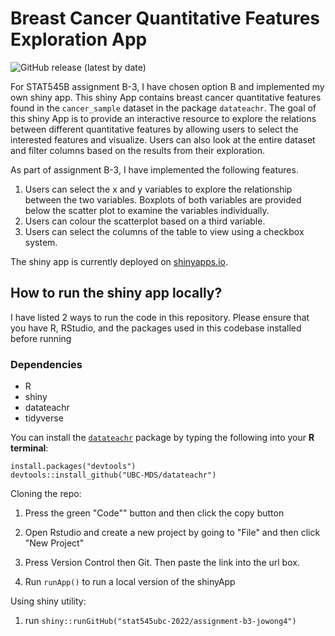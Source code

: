 # Breast Cancer Quantitative Features Exploration App

<!-- badges: start -->

![GitHub release (latest by
date)](https://img.shields.io/github/v/release/stat545ubc-2022/assignment-b3-jowong4)
<!-- badges: end -->

For STAT545B assignment B-3, I have chosen option B and implemented my own shiny app. This shiny App contains breast cancer quantitative features found in the `cancer_sample` dataset in the package `datateachr`. The goal of this shiny App is to provide an interactive resource to explore the relations between different quantitative features by allowing users to select the interested features and visualize. Users can also look at the entire dataset and filter columns based on the results from their exploration.



As part of assignment B-3, I have implemented the following features.

1. Users can select the x and y variables to explore the relationship between the two variables. Boxplots of both variables are provided below the scatter plot to examine the variables individually.
2. Users can colour the scatterplot based on a third variable.
3. Users can select the columns of the table to view using a checkbox system.

The shiny app is currently deployed on [shinyapps.io](https://jowong.shinyapps.io/assignment-b3-jowong4/).


## How to run the shiny app locally?

I have listed 2 ways to run the code in this repository. Please ensure that you have R, RStudio, and the packages used in this codebase installed before running

### Dependencies
 * R
 * shiny
 * datateachr
 * tidyverse

You can install the [`datateachr`](https://github.com/UBC-MDS/datateachr) package by typing the following into your **R terminal**:

    install.packages("devtools")
    devtools::install_github("UBC-MDS/datateachr")


Cloning the repo:

1.  Press the green "Code"" button and then click the copy button

2.  Open Rstudio and create a new project by going to "File" and then click "New Project"

3.  Press Version Control then Git. Then paste the link into the url box.

4.  Run `runApp()` to run a local version of the shinyApp

Using shiny utility:

1. run `shiny::runGitHub("stat545ubc-2022/assignment-b3-jowong4")`
